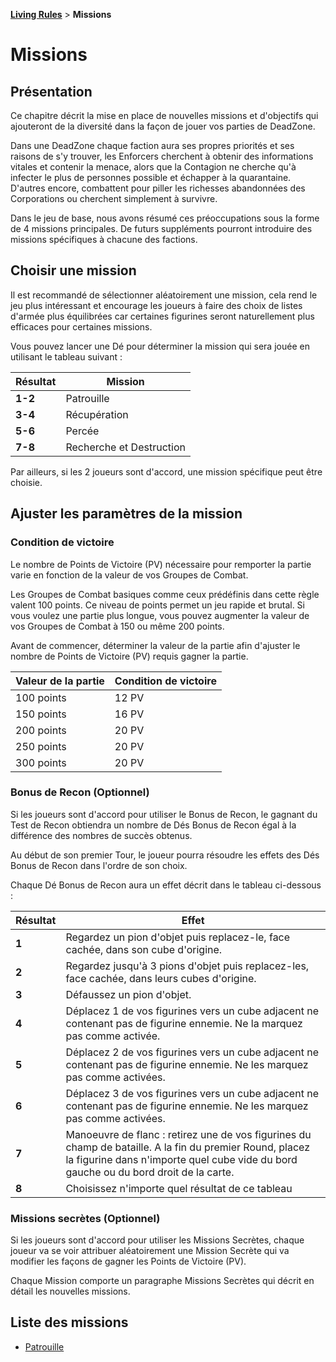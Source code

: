 **[Living Rules](../contents.md)** > **Missions**

# Missions

## Présentation
Ce chapitre décrit la mise en place de nouvelles missions et d'objectifs qui ajouteront de la diversité dans la façon de jouer vos parties de DeadZone.

Dans une DeadZone chaque faction aura ses propres priorités et ses raisons de s'y trouver, les Enforcers cherchent à obtenir des informations vitales et contenir la menace, alors que la Contagion ne cherche qu'à infecter le plus de personnes possible et échapper à la quarantaine. D'autres encore, combattent pour piller les richesses abandonnées des Corporations ou cherchent simplement à survivre.

Dans le jeu de base, nous avons résumé ces préoccupations sous la forme de 4 missions principales. De futurs suppléments pourront introduire des missions spécifiques à chacune des factions.


## Choisir une mission
Il est recommandé de sélectionner aléatoirement une mission, cela rend le jeu plus intéressant et encourage les joueurs à faire des choix de listes d'armée plus équilibrées car certaines figurines seront naturellement plus efficaces pour certaines missions.

Vous pouvez lancer une Dé pour déterminer la mission qui sera jouée en utilisant le tableau suivant :

|Résultat|Mission|
|---|---|
|**1-2**|Patrouille|
|**3-4**|Récupération|
|**5-6**|Percée|
|**7-8**|Recherche et Destruction|

Par ailleurs, si les 2 joueurs sont d'accord, une mission spécifique peut être choisie.


## Ajuster les paramètres de la mission

### Condition de victoire
Le nombre de Points de Victoire (PV) nécessaire pour remporter la partie varie en fonction de la valeur de vos Groupes de Combat.

Les Groupes de Combat basiques comme ceux prédéfinis dans cette règle valent 100 points. Ce niveau de points permet un jeu rapide et brutal. Si vous voulez une partie plus longue, vous pouvez augmenter la valeur de vos Groupes de Combat à 150 ou même 200 points.

Avant de commencer, déterminer la valeur de la partie afin d'ajuster le nombre de Points de Victoire (PV) requis gagner la partie.

|Valeur de la partie|Condition de victoire|
|---|---|
|100 points|12 PV|
|150 points|16 PV|
|200 points|20 PV|
|250 points|20 PV|
|300 points|20 PV|

### Bonus de Recon (Optionnel)
Si les joueurs sont d'accord pour utiliser le Bonus de Recon, le gagnant du Test de Recon obtiendra un nombre de Dés Bonus de Recon égal à la différence des nombres de succès obtenus.

Au début de son premier Tour, le joueur pourra résoudre les effets des Dés Bonus de Recon dans l'ordre de son choix.

Chaque Dé Bonus de Recon aura un effet décrit dans le tableau ci-dessous :

|Résultat|Effet|
|---|---|
|**1**|Regardez un pion d'objet puis replacez-le, face cachée, dans son cube d'origine.|
|**2**|Regardez jusqu'à 3 pions d'objet puis replacez-les, face cachée, dans leurs cubes d'origine.|
|**3**|Défaussez un pion d'objet.|
|**4**|Déplacez 1 de vos figurines vers un cube adjacent ne contenant pas de figurine ennemie. Ne la marquez pas comme activée.|
|**5**|Déplacez 2 de vos figurines vers un cube adjacent ne contenant pas de figurine ennemie. Ne les marquez pas comme activées.|
|**6**|Déplacez 3 de vos figurines vers un cube adjacent ne contenant pas de figurine ennemie. Ne les marquez pas comme activées.|
|**7**|Manoeuvre de flanc : retirez une de vos figurines du champ de bataille. A la fin du premier Round, placez la figurine dans n'importe quel cube vide du bord gauche ou du bord droit de la carte.|
|**8**|Choisissez n'importe quel résultat de ce tableau|



### Missions secrètes (Optionnel)
Si les joueurs sont d'accord pour utiliser les Missions Secrètes, chaque joueur va se voir attribuer aléatoirement une Mission Secrète qui va modifier les façons de gagner les Points de Victoire (PV).

Chaque Mission comporte un paragraphe Missions Secrètes qui décrit en détail les nouvelles missions.

## Liste des missions
+ [Patrouille](patrol/contents.md)


